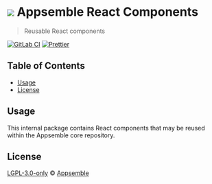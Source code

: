 # ![](https://gitlab.com/appsemble/appsemble/-/raw/0.24.4/config/assets/logo.svg) Appsemble React Components

> Reusable React components

[![GitLab CI](https://gitlab.com/appsemble/appsemble/badges/0.24.4/pipeline.svg)](https://gitlab.com/appsemble/appsemble/-/releases/0.24.4)
[![Prettier](https://img.shields.io/badge/code_style-prettier-ff69b4.svg)](https://prettier.io)

## Table of Contents

- [Usage](#usage)
- [License](#license)

## Usage

This internal package contains React components that may be reused within the Appsemble core
repository.

## License

[LGPL-3.0-only](https://gitlab.com/appsemble/appsemble/-/blob/0.24.4/LICENSE.md) ©
[Appsemble](https://appsemble.com)
